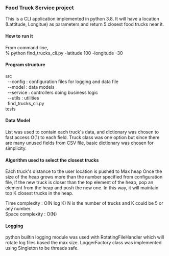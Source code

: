 ### **Food Truck Service project**

This is a CLI application implemented in python 3.8. 
It will have a location (Lattitude, Longitue) as parameters and return 5 closest food trucks near it.

#### **How to run it**

From command line,  
 % python find_trucks_cli.py -latitude 100 -longitude -30

#### **Program structure**

src\
   ` `--config  : configuration files for logging and data file  
   ` `--model  :  data models  
   ` `--service  : controllers doing business logic  
   ` `--utils  : utilities   
   ` `find_trucks_cli.py  
tests

#### **Data Model**

List was used to contain each truck's data, and dictionary was chosen to fast access O(1) to each field.
Truck class was one option but since there are many unused fields from CSV file, basic dictionary was chosen for simplicity.

#### **Algorithm used to select the closest trucks**

Each truck's distance to the user location is pushed to Max heap
Once the size of the heap grows more than the number specified from configuration file, 
if the new truck is closer than the top element of the heap, pop an element from the heap 
and push the new one. In this way, it will maintain top K closest trucks in the heap.

Time complexity : O(N log K)  N is the number of trucks and K could be 5 or any number.  
Space complexity : O(N)

#### **Logging**
python builtin logging module was used with RotatingFileHandler which will rotate log files based the max size.
LoggerFactory class was implemented using Singleton to be threads safe.


